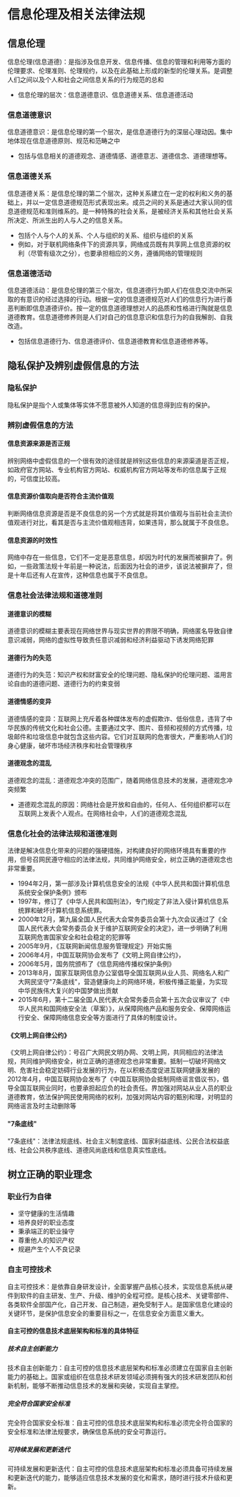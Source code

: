 # 信息伦理及相关法律法规

## 信息伦理
信息伦理(信息道德)：是指涉及信息开发、信息传播、信息的管理和利用等方面的伦理要求、伦理准则、伦理规约，以及在此基础上形成的新型的伦理关系。是调整人们之间以及个人和社会之间信息关系的行为规范的总和
- 信息伦理的层次：信息道德意识、信息道德关系、信息道德活动

### 信息道德意识 
信息道德意识：是信息伦理的第一个层次，是信息道德行为的深层心理动因。集中地体现在信息道德原则、规范和范畴之中
- 包括与信息相关的道德观念、道德情感、道德意志、道德信念、道德理想等。

### 信息道德关系
信息道德关系：是信息伦理的第二个层次，这种关系建立在一定的权利和义务的基础上，并以一定信息道德规范形式表现出来。成员之间的关系是通过大家认同的信息道德规范和准则维系的。是一种特殊的社会关系，是被经济关系和其他社会关系所决定、所派生出的人与人之的信息关系。
- 包括个人与个人的关系、个人与组织的关系、组织与组织的关系
- 例如，对于联机网络条件下的资源共享，网络成员既有共享网上信息资源的权利（尽管有级次之分），也要承担相应的义务，遵循网络的管理规则

### 信息道德活动
信息道德活动：是信息伦理的第三个层次，信息道德行为即人们在信息交流中所采取的有意识的经过选择的行动。根据一定的信息道德规范对人们的信息行为进行善恶判断即信息道德评价。按一定的信息道德理想对人的品质和性格进行陶就是信息道德教育。信息道德修养则是人们对自己的信息意识和信息行为的自我解剖、自我改造。
- 包括信息道德行为、信息道德评价、信息道德教育和信息道德修养等。

## 隐私保护及辨别虚假信息的方法
### 隐私保护
隐私保护是指个人或集体等实体不愿意被外人知道的信息得到应有的保护。

### 辨别虚假信息的方法

#### 信息资源来源是否正规
辨别网络中虚假信息的一个很有效的途径就是辨别这些信息的来源渠道是否正规，如政府官方网站、专业机构官方网站、权威机构官方网站等发布的信息属于正规的，可信度比较高。

#### 信息资源价值取向是否符合主流价值观
判断网络信息资源是否是不良信息的另一个方式就是将其价值观与当前社会主流价值观进行对比，看其是否与主流价值观相违背，如果违背，那么就属于不良信息。

#### 信息资源的时效性
网络中存在一些信息，它们不一定是恶意信息，却因为时代的发展而被摒弃了。例如，一些政策法规十年前是一种说法，后面因为社会的进步，该说法被摒弃了，但是十年后还有人在宣传，这种信息也属于不良信息。

### 信息社会法律法规和道德准则

#### 道德意识的模糊
道德意识的模糊主要表现在网络世界与现实世界的界限不明确，网络匿名导致自律意识减弱，网络的虚拟性导致责任意识减弱和经济利益驱动下诱发网络犯罪

#### 道德行为的失范

道德行为的失范：知识产权和财富安全的伦理问题、隐私保护的伦理问题、滥用言论自由的道德问题、道德行为的约束变弱

#### 道德情感的变异

道德情感的变异：互联网上充斥着各种媒体发布的虚假欺诈、低俗信息，违背了中华民族的传统文化和社会公德。主要通过文字、图片、音频和视频的方式传播，垃圾邮件和垃圾信息中就包含这些内容。它们对互联网的危害很大，严重影响人们的身心健康，破坏市场经济秩序和社会管理秩序

#### 道德观念的混乱

道德观念的混乱：道德观念冲突的范围广，随着网络信息技术的发展，道德观念冲突频繁
- 道德观念混乱的原因：网络社会是开放和自由的，任何人、任何组织都可以在互联网上发表个人观点。在网络社会中，人们的道德观念混乱

### 信息化社会的法律法规和道德准则

法律是解决信息化带来的问题的强硬措施，对构建良好的网络环境具有重要的作用，但号召网民遵守相应的法律法规，共同维护网络安全，树立正确的道德观念也非常重要。

- 1994年2月，第一部涉及计算机信息安全的法规《中华人民共和国计算机信息系统安全保护条例》颁布
- 1997年，修订了《中华人民共和国刑法》，专门规定了非法入侵计算机信息系统罪和破坏计算机信息系统罪。
- 2000年12月，第九届全国人民代表大会常务委员会第十九次会议通过了《全国人民代表大会常务委员会关于维护互联网安全的决定》，进一步明确了利用互联网危害国家安全和社会稳定的犯罪等
- 2005年9月，《互联网新闻信息服务管理规定》开始实施
- 2006年4月，中国互联网协会发布了《文明上网自律公约》，
- 2006年5月，国务院颁布了《信息网络传播权保护条例》
- 2013年8月，国家互联网信息办公室倡导全国互联网从业人员、网络名人和广大网民坚守"7条底线"，营造健康向上的网络环境，积极传播正能量，为实现中华民族伟大复兴的中国梦做出贡献
- 2015年6月，第十二届全国人民代表大会常务委员会第十五次会议审议了《中华人民共和国网络安全法（草案）》，从保障网络产品和服务安全、保障网络运行安全、保障网络信息安全等方面进行了具体的制度设计。

#### 《文明上网自律公约》
《文明上网自律公约》：号召广大网民文明办网、文明上网，共同相应的法律法规，共同维护网络安全，树立正确的道德观念也非常重要。抵制一切破坏网络文明、危害社会稳定妨碍行业发展的行为，在以积极态度促进互联网健康发展的2012年4月，中国互联网协会发布了《中国互联网协会抵制网络谣言倡议书》，倡导全国互联网业同时，也要承担起应负的社会责任。界加强对网站从业人员的职业道德教育，依法保护网民使用网络的权利，加强对网站内容的甄别和理，对明显的网络谣言及时主动删除等

#### "7条底线"

"7条底线"：法律法规底线、社会主义制度底线、国家利益底线、公民合法权益底线、社会公共秩序底线、道德风尚底线和信息真实性底线。

## 树立正确的职业理念 

### 职业行为自律

- 坚守健康的生活情趣
- 培养良好的职业态度
- 秉承端正的职业操守
- 尊重他人的知识产权
- 规避产生个人不良记录

### 自主可控技术
自主可控技术：是依靠自身研发设计，全面掌握产品核心技术，实现信息系统从硬件到软件的自主研发、生产、升级、维护的全程可控。是核心技术、关键零部件、各类软件全部国产化，自己开发、自己制造，避免受制于人。是国家信息化建设的关键环节，是保护信息安全的重要目标之一，在信息安全方面意义重大。

#### 自主可控的信息技术底层架构和标准的具体特征

##### 技术自主创新能力
技术自主创新能力：自主可控的信息技术底层架构和标准必须建立在国家自主创新能力的基础上。国家或组织在信息技术研发领域必须拥有强大的技术研发团队和创新机制，能够不断推动信息技术的发展和突破，实现自主掌控。

##### 完全符合国家安全标准
完全符合国家安全标准：自主可控的信息技术底层架构和标准必须完全符合国家的安全标准和法律法规要求，确保信息系统的安全可靠运行。

##### 可持续发展和更新迭代
可持续发展和更新迭代：自主可控的信息技术底层架构和标准必须具备可持续发展和更新迭代的能力，能够适应信息技术发展的变化和需求，随时进行技术升级和更新。
